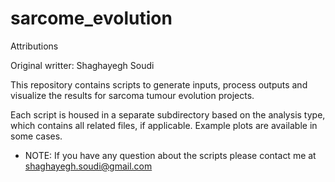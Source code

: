# sarcome_evolution

Attributions


Original writter: Shaghayegh Soudi


This repository contains scripts to generate inputs, process outputs and visualize the results for sarcoma tumour evolution projects.

Each script is housed in a separate subdirectory based on the analysis type, which contains all related files, if applicable. Example plots are available in some cases.

* NOTE: If you have any question about the scripts please contact me at shaghayegh.soudi@gmail.com
